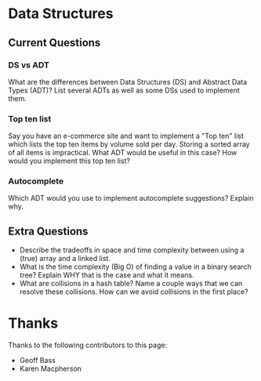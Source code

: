 # Data Structures

## Current Questions

### DS vs ADT

What are the differences between Data Structures (DS) and Abstract Data Types
(ADT)? List several ADTs as well as some DSs used to implement them.

### Top ten list

Say you have an e-commerce site and want to implement a "Top ten" list which
lists the top ten items by volume sold per day. Storing a sorted array of all
items is impractical. What ADT would be useful in this case? How would you
implement this top ten list?

### Autocomplete

Which ADT would you use to implement autocomplete suggestions? Explain why.

## Extra Questions

- Describe the tradeoffs in space and time complexity between using a (true)
  array and a linked list.
- What is the time complexity (Big O) of finding a value in a binary search
  tree? Explain WHY that is the case and what it means.
- What are collisions in a hash table? Name a couple ways that we can resolve
  these collisions. How can we avoid collisions in the first place?

# Thanks

Thanks to the following contributors to this page:
- Geoff Bass
- Karen Macpherson
